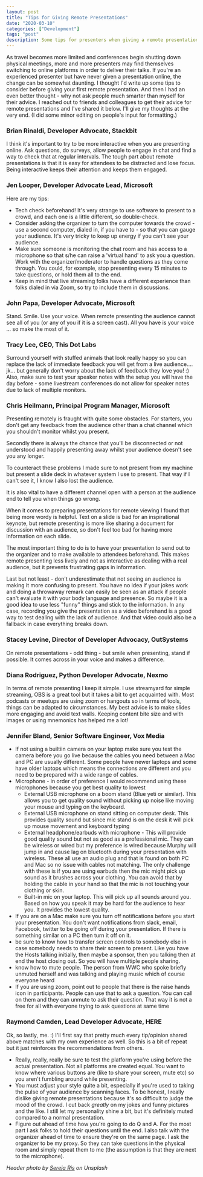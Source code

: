 ```yaml
---
layout: post
title: "Tips for Giving Remote Presentations"
date: "2020-03-10"
categories: ["Development"]
tags: "post"
description: Some tips for presenters when giving a remote presentation
---
```


As travel becomes more limited and conferences begin shutting down physical meetings, more and more presenters may find themselves switching to online platforms in order to deliver their talks. If you're an experienced presenter but have never given a presentation online, the change can be somewhat daunting. I thought I'd write up some tips to consider before giving your first remote presentation. And then I had an even better thought - why not ask people much smarter than myself for their advice. I reached out to friends and colleagues to get their advice for remote presentations and I've shared it below. I'll give my thoughts at the very end. (I did some minor editing on people's input for formatting.)


### Brian Rinaldi, Developer Advocate, Stackbit

I think it's important to try to be more interactive when you are presenting online. Ask questions, do surveys, allow people to engage in chat and find a way to check that at regular intervals. The tough part about remote presentations is that it is easy for attendees to be distracted and lose focus. Being interactive keeps their attention and keeps them engaged.

### Jen Looper, Developer Advocate Lead, Microsoft

Here are my tips:

* Tech check beforehand! It's very strange to use software to present to a crowd, and each one is a little different, so double-check.
* Consider asking the organizer to turn the computer towards the crowd - use a second computer, dialed in, if you have to - so that you can gauge your audience. It's very tricky to keep up energy if you can't see your audience.
* Make sure someone is monitoring the chat room and has access to a microphone so that s/he can raise a 'virtual hand' to ask you a question. Work with the organizer/moderator to handle questions as they come through. You could, for example, stop presenting every 15 minutes to take questions, or hold them all to the end. 
* Keep in mind that live streaming folks have a different experience than folks dialed in via Zoom, so try to include them in discussions.

### John Papa, Developer Advocate, Microsoft

Stand. Smile. Use your voice. When remote presenting the audience cannot see all of you (or any of you if it is a screen cast). All you have is your voice ... so make the most of it.

### Tracy Lee, CEO, This Dot Labs

Surround yourself with stuffed animals that look really happy so you can replace the lack of immediate feedback you will get from a live audience.... jk... but generally don't worry about the lack of feedback they love you! :) Also, make sure to test your speaker notes with the setup you will have the day before - some livestream conferences do not allow for speaker notes due to lack of multiple monitors.

### Chris Heilmann, Principal Program Manager, Microsoft

Presenting remotely is fraught with quite some obstacles. For starters, you don't get any feedback from the audience other than a chat channel which you shouldn't monitor whilst you present. 

Secondly there is always the chance that you'll be disconnected or not understood and happily presenting away whilst your audience doesn't see you any longer. 

To counteract these problems I made sure to not present from my machine but present a slide deck in whatever system I use to present. That way if I can't see it, I know I also lost the audience. 

It is also vital to have a different channel open with a person at the audience end to tell you when things go wrong. 

When it comes to preparing presentations for remote viewing I found that being more wordy is helpful. Text on a slide is bad for an inspirational keynote, but remote presenting is more like sharing a document for discussion with an audience, so don't feel too bad for having more information on each slide. 

The most important thing to do is to have your presentation to send out to the organizer and to make available to attendees beforehand. This makes remote presenting less lively and not as interactive as dealing with a real audience, but it prevents frustrating gaps in information. 

Last but not least - don't underestimate that not seeing an audience is making it more confusing to present. You have no idea if your jokes work and doing a throwaway remark can easily be seen as an attack if people can't evaluate it with your body language and presence. So maybe it is a good idea to use less "funny" things and stick to the information. In any case, recording you give the presentation as a video beforehand is a good way to test dealing with the lack of audience. And that video could also be a fallback in case everything breaks down.

### Stacey Levine, Director of Developer Advocacy, OutSystems

On remote presentations  - odd thing - but smile when presenting, stand if possible. It comes across in your voice and makes a difference.

### Diana Rodriguez, Python Developer Advocate, Nexmo

In terms of remote presenting I keep it simple. I use streamyard for simple streaming, OBS is a great tool but it takes a bit to get acquainted with. Most podcasts or meetups are using zoom or hangouts so in terms of tools, things can be adapted to circumstances. My best advice is to make slides more engaging and avoid text walls. Keeping content bite size and with images or using mnemonics has helped me a lot!

### Jennifer Bland, Senior Software Engineer, Vox Media

* If not using a builtiin camera on your laptop make sure you test the camera before you go live because the cables you need between a Mac and PC are usually different. Some people have newer laptops and some have older laptops which means the connections are different and you need to be prepared with a wide range of cables.
* Microphone - in order of preference I would recommend using these microphones because you get best quality to lowest
	* External USB microphone on a boom stand (Blue yeti or similar). This allows you to get quality sound without picking up noise like moving your mouse and typing on the keyboard.
	* External USB microphone on stand sitting on computer desk. This provides quality sound but since mic stand is on the desk it will pick up mouse movement and keyboard typing
	* External headphone/earbuds with microphone - This will provide good quality sound but not as good as a professional mic. They can be wireless or wired but my preference is wired because Murphy will jump in and cause lag on bluetooth during your presentation with wireless. These all use an audio plug and that is found on both PC and Mac so no issue with cables not matching. The only challenge with these is if you are using earbuds then the mic might pick up sound as it brushes across your clothing. You can avoid that by holding the cable in your hand so that the mic is not touching your clothing or skin.
	* Built-in mic on your laptop. This will pick up all sounds around you. Based on how you speak it may be hard for the audience to hear you. It provides the lowest quality.
* If you are on a Mac make sure you turn off notifications before you start your presentation. You don't want notifications from slack, email, Facebook, twitter to be going off during your presentation. If there is something similar on a PC then turn it off on it.
* be sure to know how to transfer screen controls to somebody else in case somebody needs to share their screen to present. Like you have the Hosts talking initially, then maybe a sponsor, then you talking then at end the host closing out. So you will have multiple people sharing.
* know how to mute people. The person from WWC who spoke briefly unmuted herself and was talking and playing music which of course everyone heard
* If you are using zoom, point out to people that there is the raise hands icon in participants. People can use that to ask a question. You can call on them and they can unmute to ask their question. That way it is not a free for all with everyone trying to ask questions at same time

### Raymond Camden, Lead Developer Advocate, HERE

Ok, so lastly, me. :) I'll first say that pretty much every tip/opinion shared above matches with my own experience as well. So this is a bit of repeat but it just reinforces the recommendations from others.

* Really, really, really be sure to test the platform you're using before the actual presentation. Not all platforms are created equal. You want to know where various buttons are (like to share your screen, mute etc) so you aren't fumbling around while presenting.
* You must adjust your style quite a bit, especially if you're used to taking the pulse of your audience by scanning faces. To be honest, I really dislike giving remote presentations because it's so difficult to judge the mood of the crowd. I cut back *greatly* on my jokes and funny pictures and the like. I still let my personality shine a bit, but it's definitely muted compared to a normal presentation.
* Figure out ahead of time how you're going to do Q and A. For the most part I ask folks to hold their questions until the end. I also talk with the organizer ahead of time to ensure they're on the same page. I ask the organizer to be my proxy. So they can take questions in the physical room and simply repeat them to me (the assumption is that they are next to the microphone). 

<i>Header photo by <a href="https://unsplash.com/@kimtheris?utm_source=unsplash&utm_medium=referral&utm_content=creditCopyText">Sereja Ris</a> on Unsplash</i>